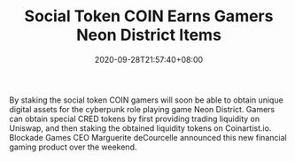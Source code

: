 ﻿---
title: "Social Token COIN Earns Gamers Neon District Items"
date: 2020-09-28T21:57:40+08:00
lastmod: 2020-09-28T16:45:40+08:00
draft: false
authors: ["Delightful"]
description: "By staking the social token COIN gamers will soon be able to obtain unique digital assets for the cyberpunk role playing game Neon District. Gamers can obtain special CRED tokens by first providing trading liquidity on Uniswap, and then staking the obtained liquidity tokens on Coinartist.io. Blockade Games CEO Marguerite deCourcelle announced this new financial gaming product over the weekend."
featuredImage: "social-token-coin-earns-gamers-neon-district-items.png"
tags: ["Virtual World","Play to Earn"]
categories: ["news"]
news: ["Virtual World"]
weight: 
lightgallery: true
pinned: false
recommend: false
recommend1: false
---

By staking the social token COIN gamers will soon be able to obtain unique digital assets for the cyberpunk role playing game Neon District. Gamers can obtain special CRED tokens by first providing trading liquidity on Uniswap, and then staking the obtained liquidity tokens on Coinartist.io. Blockade Games CEO Marguerite deCourcelle announced this new financial gaming product over the weekend.

<!--more-->

